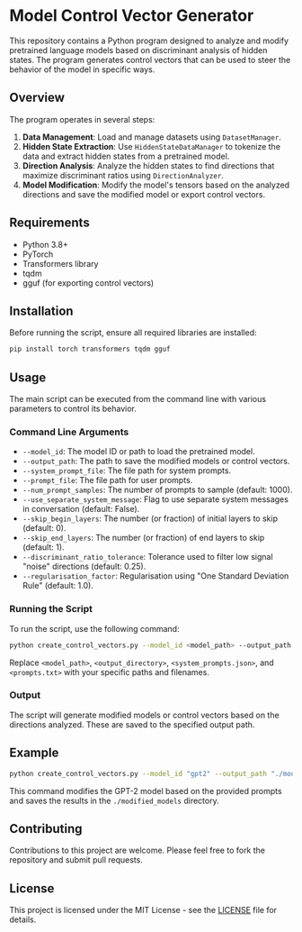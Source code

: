 # Model Control Vector Generator

This repository contains a Python program designed to analyze and modify pretrained language models based on discriminant analysis of hidden states. The program generates control vectors that can be used to steer the behavior of the model in specific ways.

## Overview

The program operates in several steps:
1. **Data Management**: Load and manage datasets using `DatasetManager`.
2. **Hidden State Extraction**: Use `HiddenStateDataManager` to tokenize the data and extract hidden states from a pretrained model.
3. **Direction Analysis**: Analyze the hidden states to find directions that maximize discriminant ratios using `DirectionAnalyzer`.
4. **Model Modification**: Modify the model's tensors based on the analyzed directions and save the modified model or export control vectors.

## Requirements

- Python 3.8+
- PyTorch
- Transformers library
- tqdm
- gguf (for exporting control vectors)

## Installation

Before running the script, ensure all required libraries are installed:

```bash
pip install torch transformers tqdm gguf
```

## Usage

The main script can be executed from the command line with various parameters to control its behavior.

### Command Line Arguments

- `--model_id`: The model ID or path to load the pretrained model.
- `--output_path`: The path to save the modified models or control vectors.
- `--system_prompt_file`: The file path for system prompts.
- `--prompt_file`: The file path for user prompts.
- `--num_prompt_samples`: The number of prompts to sample (default: 1000).
- `--use_separate_system_message`: Flag to use separate system messages in conversation (default: False).
- `--skip_begin_layers`: The number (or fraction) of initial layers to skip (default: 0).
- `--skip_end_layers`: The number (or fraction) of end layers to skip (default: 1).
- `--discriminant_ratio_tolerance`: Tolerance used to filter low signal "noise" directions (default: 0.25).
- `--regularisation_factor`: Regularisation using "One Standard Deviation Rule" (default: 1.0).

### Running the Script

To run the script, use the following command:

```bash
python create_control_vectors.py --model_id <model_path> --output_path <output_directory> --system_prompt_file <system_prompts.json> --prompt_file <prompts.txt> --num_prompt_samples 1000
```

Replace `<model_path>`, `<output_directory>`, `<system_prompts.json>`, and `<prompts.txt>` with your specific paths and filenames.

### Output

The script will generate modified models or control vectors based on the directions analyzed. These are saved to the specified output path.

## Example

```bash
python create_control_vectors.py --model_id "gpt2" --output_path "./modified_models" --system_prompt_file "system_prompts.json" --prompt_file "user_prompts.txt" --num_prompt_samples 500
```

This command modifies the GPT-2 model based on the provided prompts and saves the results in the `./modified_models` directory.

## Contributing

Contributions to this project are welcome. Please feel free to fork the repository and submit pull requests.

## License

This project is licensed under the MIT License - see the [LICENSE](LICENSE) file for details.
